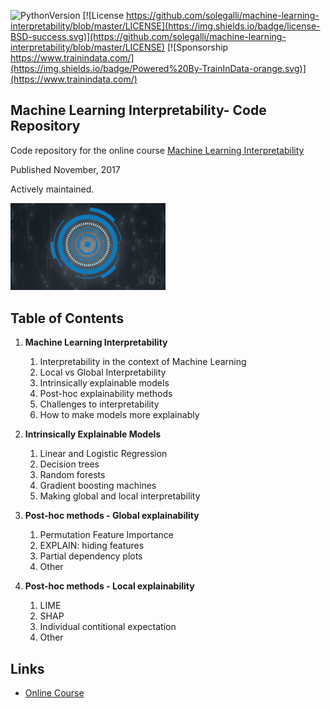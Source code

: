 ﻿![PythonVersion](https://img.shields.io/badge/python-3.7%20|3.8%20|%203.9%20|%203.10-success)
[![License https://github.com/solegalli/machine-learning-interpretability/blob/master/LICENSE](https://img.shields.io/badge/license-BSD-success.svg)](https://github.com/solegalli/machine-learning-interpretability/blob/master/LICENSE)
[![Sponsorship https://www.trainindata.com/](https://img.shields.io/badge/Powered%20By-TrainInData-orange.svg)](https://www.trainindata.com/)

## Machine Learning Interpretability- Code Repository

Code repository for the online course [Machine Learning Interpretability](https://www.courses.trainindata.com/p/machine-learning-interpretability)

Published November, 2017

Actively maintained.

[<img src="./mli_logo.png" width="248">](https://www.courses.trainindata.com/p/machine-learning-interpretability)

## Table of Contents

1. **Machine Learning Interpretability**
	1. Interpretability in the context of Machine Learning
	2. Local vs Global Interpretability
	3. Intrinsically explainable models
	4. Post-hoc explainability methods
	5. Challenges to interpretability
	6. How to make models more explainably

2. **Intrinsically Explainable Models**
	1. Linear and Logistic Regression 
	2. Decision trees
	3. Random forests
	4. Gradient boosting machines
	5. Making global and local interpretability

3. **Post-hoc methods - Global explainability**
	1. Permutation Feature Importance
	2. EXPLAIN: hiding features
	3. Partial dependency plots
	4. Other

4. **Post-hoc methods - Local explainability**
	1. LIME
	2. SHAP
	3. Individual contitional expectation
	4. Other


## Links

- [Online Course](https://www.courses.trainindata.com/p/machine-learning-interpretability)
